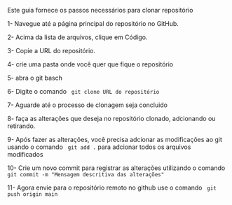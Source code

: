  Este guia fornece os passos necessários para clonar  repositório  
 


 1- Navegue até a página principal do repositório no GitHub.

 2- Acima da lista de arquivos, clique em  Código.

 3- Copie a URL do repositório.

 4- crie uma pasta onde você quer que fique o repositório 

 5-  abra o git basch

 6- Digite o comando ``` git clone URL do repositório```

 7- Aguarde até o processo de clonagem seja concluido

 8- faça as alterações que deseja no repositório clonado, adcionando ou retirando.

 9- Após fazer as alterações, você precisa adcionar as modificações ao git usando o comando ``` git add .``` para adcionar todos os arquivos modificados

 10- Crie um novo commit para registrar as alterações utilizando o comando ``` git commit -m "Mensagem descritiva das alterações"```

 11- Agora envie para o repositório remoto no github use o comando ``` git push origin main```
